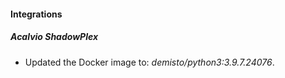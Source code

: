 #### Integrations
##### Acalvio ShadowPlex
- Updated the Docker image to: *demisto/python3:3.9.7.24076*.
